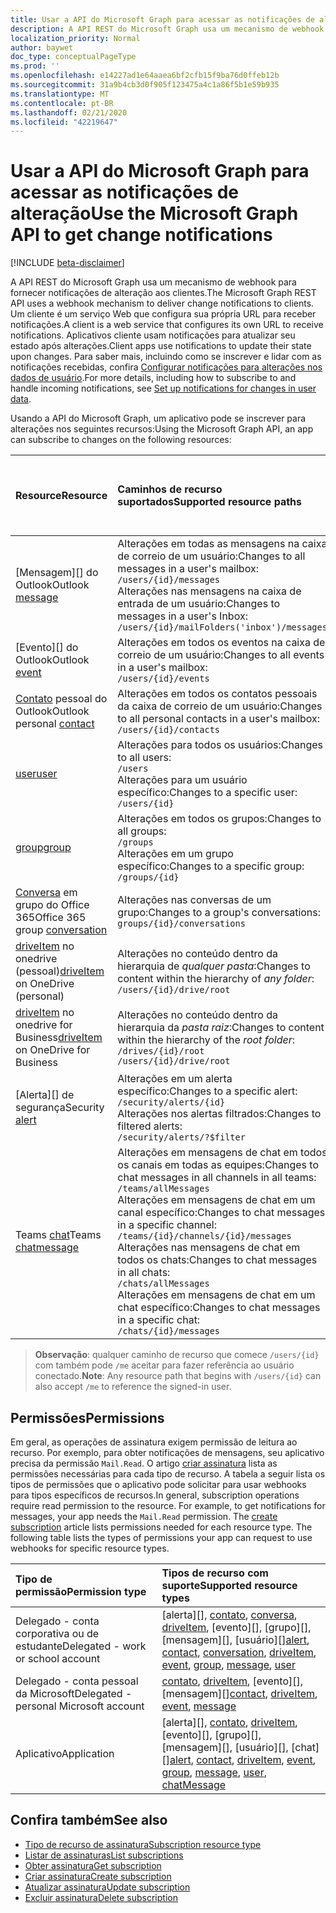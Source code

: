 ```yaml
---
title: Usar a API do Microsoft Graph para acessar as notificações de alteração
description: A API REST do Microsoft Graph usa um mecanismo de webhook para fornecer notificações de alteração aos clientes. Um cliente é um serviço Web que configura sua própria URL para receber notificações. Aplicativos cliente usam notificações para atualizar seu estado após alterações. Para saber mais, incluindo como se inscrever e lidar com as notificações recebidas, confira Configurar notificações para alterações nos dados de usuário.
localization_priority: Normal
author: baywet
doc_type: conceptualPageType
ms.prod: ''
ms.openlocfilehash: e14227ad1e64aaea6bf2cfb15f9ba76d0ffeb12b
ms.sourcegitcommit: 31a9b4cb3d0f905f123475a4c1a86f5b1e59b935
ms.translationtype: MT
ms.contentlocale: pt-BR
ms.lasthandoff: 02/21/2020
ms.locfileid: "42219647"
---
```

# <a name="use-the-microsoft-graph-api-to-get-change-notifications"></a><span data-ttu-id="15d08-106">Usar a API do Microsoft Graph para acessar as notificações de alteração</span><span class="sxs-lookup"><span data-stu-id="15d08-106">Use the Microsoft Graph API to get change notifications</span></span>

[!INCLUDE [beta-disclaimer](../../includes/beta-disclaimer.md)]

<span data-ttu-id="15d08-107">A API REST do Microsoft Graph usa um mecanismo de webhook para fornecer notificações de alteração aos clientes.</span><span class="sxs-lookup"><span data-stu-id="15d08-107">The Microsoft Graph REST API uses a webhook mechanism to deliver change notifications to clients.</span></span> <span data-ttu-id="15d08-108">Um cliente é um serviço Web que configura sua própria URL para receber notificações.</span><span class="sxs-lookup"><span data-stu-id="15d08-108">A client is a web service that configures its own URL to receive notifications.</span></span> <span data-ttu-id="15d08-109">Aplicativos cliente usam notificações para atualizar seu estado após alterações.</span><span class="sxs-lookup"><span data-stu-id="15d08-109">Client apps use notifications to update their state upon changes.</span></span> <span data-ttu-id="15d08-110">Para saber mais, incluindo como se inscrever e lidar com as notificações recebidas, confira [Configurar notificações para alterações nos dados de usuário](/graph/webhooks).</span><span class="sxs-lookup"><span data-stu-id="15d08-110">For more details, including how to subscribe to and handle incoming notifications, see [Set up notifications for changes in user data](/graph/webhooks).</span></span>

<span data-ttu-id="15d08-111">Usando a API do Microsoft Graph, um aplicativo pode se inscrever para alterações nos seguintes recursos:</span><span class="sxs-lookup"><span data-stu-id="15d08-111">Using the Microsoft Graph API, an app can subscribe to changes on the following resources:</span></span>

| <span data-ttu-id="15d08-112">**Resource**</span><span class="sxs-lookup"><span data-stu-id="15d08-112">**Resource**</span></span> | <span data-ttu-id="15d08-113">**Caminhos de recurso suportados**</span><span class="sxs-lookup"><span data-stu-id="15d08-113">**Supported resource paths**</span></span> | <span data-ttu-id="15d08-114">**Dados de recurso podem ser incluídos em notificações**</span><span class="sxs-lookup"><span data-stu-id="15d08-114">**Resource data can be included in notifications**</span></span>                  |
|:----------------|:------------|:-----------------------------------------|
| <span data-ttu-id="15d08-115">[Mensagem][] do Outlook</span><span class="sxs-lookup"><span data-stu-id="15d08-115">Outlook [message][]</span></span> | <span data-ttu-id="15d08-116">Alterações em todas as mensagens na caixa de correio de um usuário:</span><span class="sxs-lookup"><span data-stu-id="15d08-116">Changes to all messages in a user's mailbox:</span></span> <br>`/users/{id}/messages`<br><span data-ttu-id="15d08-117">Alterações nas mensagens na caixa de entrada de um usuário:</span><span class="sxs-lookup"><span data-stu-id="15d08-117">Changes to messages in a user's Inbox:</span></span><br>`/users/{id}/mailFolders('inbox')/messages` | <span data-ttu-id="15d08-118">Não</span><span class="sxs-lookup"><span data-stu-id="15d08-118">No</span></span> |
| <span data-ttu-id="15d08-119">[Evento][] do Outlook</span><span class="sxs-lookup"><span data-stu-id="15d08-119">Outlook [event][]</span></span> | <span data-ttu-id="15d08-120">Alterações em todos os eventos na caixa de correio de um usuário:</span><span class="sxs-lookup"><span data-stu-id="15d08-120">Changes to all events in a user's mailbox:</span></span><br>`/users/{id}/events` | <span data-ttu-id="15d08-121">Não</span><span class="sxs-lookup"><span data-stu-id="15d08-121">No</span></span> |
| <span data-ttu-id="15d08-122">[Contato][] pessoal do Outlook</span><span class="sxs-lookup"><span data-stu-id="15d08-122">Outlook personal [contact][]</span></span> | <span data-ttu-id="15d08-123">Alterações em todos os contatos pessoais da caixa de correio de um usuário:</span><span class="sxs-lookup"><span data-stu-id="15d08-123">Changes to all personal contacts in a user's mailbox:</span></span><br>`/users/{id}/contacts` | <span data-ttu-id="15d08-124">Não</span><span class="sxs-lookup"><span data-stu-id="15d08-124">No</span></span> |
| <span data-ttu-id="15d08-125">[user][]</span><span class="sxs-lookup"><span data-stu-id="15d08-125">[user][]</span></span> | <span data-ttu-id="15d08-126">Alterações para todos os usuários:</span><span class="sxs-lookup"><span data-stu-id="15d08-126">Changes to all users:</span></span><br>`/users` <br><span data-ttu-id="15d08-127">Alterações para um usuário específico:</span><span class="sxs-lookup"><span data-stu-id="15d08-127">Changes to a specific user:</span></span><br>`/users/{id}`| <span data-ttu-id="15d08-128">Não</span><span class="sxs-lookup"><span data-stu-id="15d08-128">No</span></span> |
| <span data-ttu-id="15d08-129">[group][]</span><span class="sxs-lookup"><span data-stu-id="15d08-129">[group][]</span></span> | <span data-ttu-id="15d08-130">Alterações em todos os grupos:</span><span class="sxs-lookup"><span data-stu-id="15d08-130">Changes to all groups:</span></span><br>`/groups` <br><span data-ttu-id="15d08-131">Alterações em um grupo específico:</span><span class="sxs-lookup"><span data-stu-id="15d08-131">Changes to a specific group:</span></span><br>`/groups/{id}` | <span data-ttu-id="15d08-132">Não</span><span class="sxs-lookup"><span data-stu-id="15d08-132">No</span></span> |
| <span data-ttu-id="15d08-133">[Conversa][] em grupo do Office 365</span><span class="sxs-lookup"><span data-stu-id="15d08-133">Office 365 group [conversation][]</span></span> | <span data-ttu-id="15d08-134">Alterações nas conversas de um grupo:</span><span class="sxs-lookup"><span data-stu-id="15d08-134">Changes to a group's conversations:</span></span><br>`groups/{id}/conversations` | <span data-ttu-id="15d08-135">Não</span><span class="sxs-lookup"><span data-stu-id="15d08-135">No</span></span> |
| <span data-ttu-id="15d08-136">[driveItem][] no onedrive (pessoal)</span><span class="sxs-lookup"><span data-stu-id="15d08-136">[driveItem][] on OneDrive (personal)</span></span> | <span data-ttu-id="15d08-137">Alterações no conteúdo dentro da hierarquia de _qualquer pasta_:</span><span class="sxs-lookup"><span data-stu-id="15d08-137">Changes to content within the hierarchy of _any folder_:</span></span><br>`/users/{id}/drive/root` | <span data-ttu-id="15d08-138">Não</span><span class="sxs-lookup"><span data-stu-id="15d08-138">No</span></span> |
| <span data-ttu-id="15d08-139">[driveItem][] no onedrive for Business</span><span class="sxs-lookup"><span data-stu-id="15d08-139">[driveItem][] on OneDrive for Business</span></span> | <span data-ttu-id="15d08-140">Alterações no conteúdo dentro da hierarquia da _pasta raiz_:</span><span class="sxs-lookup"><span data-stu-id="15d08-140">Changes to content within the hierarchy of the _root folder_:</span></span><br>`/drives/{id}/root`<br> `/users/{id}/drive/root` | <span data-ttu-id="15d08-141">Não</span><span class="sxs-lookup"><span data-stu-id="15d08-141">No</span></span> |
| <span data-ttu-id="15d08-142">[Alerta][] de segurança</span><span class="sxs-lookup"><span data-stu-id="15d08-142">Security [alert][]</span></span> | <span data-ttu-id="15d08-143">Alterações em um alerta específico:</span><span class="sxs-lookup"><span data-stu-id="15d08-143">Changes to a specific alert:</span></span><br>`/security/alerts/{id}` <br><span data-ttu-id="15d08-144">Alterações nos alertas filtrados:</span><span class="sxs-lookup"><span data-stu-id="15d08-144">Changes to filtered alerts:</span></span><br> `/security/alerts/?$filter`| <span data-ttu-id="15d08-145">Não</span><span class="sxs-lookup"><span data-stu-id="15d08-145">No</span></span> |
| <span data-ttu-id="15d08-146">Teams [chat](/graph/api/resources/subscription?view=graph-rest-beta)</span><span class="sxs-lookup"><span data-stu-id="15d08-146">Teams [chatmessage](/graph/api/resources/subscription?view=graph-rest-beta)</span></span> | <span data-ttu-id="15d08-147">Alterações em mensagens de chat em todos os canais em todas as equipes:</span><span class="sxs-lookup"><span data-stu-id="15d08-147">Changes to chat messages in all channels in all teams:</span></span><br>`/teams/allMessages` <br><span data-ttu-id="15d08-148">Alterações em mensagens de chat em um canal específico:</span><span class="sxs-lookup"><span data-stu-id="15d08-148">Changes to chat messages in a specific channel:</span></span><br>`/teams/{id}/channels/{id}/messages`<br><span data-ttu-id="15d08-149">Alterações nas mensagens de chat em todos os chats:</span><span class="sxs-lookup"><span data-stu-id="15d08-149">Changes to chat messages in all chats:</span></span><br>`/chats/allMessages` <br><span data-ttu-id="15d08-150">Alterações em mensagens de chat em um chat específico:</span><span class="sxs-lookup"><span data-stu-id="15d08-150">Changes to chat messages in a specific chat:</span></span><br>`/chats/{id}/messages` | <span data-ttu-id="15d08-151">Sim</span><span class="sxs-lookup"><span data-stu-id="15d08-151">Yes</span></span> |

> <span data-ttu-id="15d08-152">**Observação**: qualquer caminho de recurso que comece `/users/{id}` com também pode `/me` aceitar para fazer referência ao usuário conectado.</span><span class="sxs-lookup"><span data-stu-id="15d08-152">**Note**: Any resource path that begins with `/users/{id}` can also accept `/me` to reference the signed-in user.</span></span>

## <a name="permissions"></a><span data-ttu-id="15d08-153">Permissões</span><span class="sxs-lookup"><span data-stu-id="15d08-153">Permissions</span></span>

<span data-ttu-id="15d08-p103">Em geral, as operações de assinatura exigem permissão de leitura ao recurso. Por exemplo, para obter notificações de mensagens, seu aplicativo precisa da permissão `Mail.Read`. O artigo [criar assinatura](../api/subscription-post-subscriptions.md) lista as permissões necessárias para cada tipo de recurso. A tabela a seguir lista os tipos de permissões que o aplicativo pode solicitar para usar webhooks para tipos específicos de recursos.</span><span class="sxs-lookup"><span data-stu-id="15d08-p103">In general, subscription operations require read permission to the resource. For example, to get notifications for messages, your app needs the `Mail.Read` permission. The [create subscription](../api/subscription-post-subscriptions.md) article lists permissions needed for each resource type. The following table lists the types of permissions your app can request to use webhooks for specific resource types.</span></span>

| <span data-ttu-id="15d08-158">Tipo de permissão</span><span class="sxs-lookup"><span data-stu-id="15d08-158">Permission type</span></span>                        | <span data-ttu-id="15d08-159">Tipos de recurso com suporte</span><span class="sxs-lookup"><span data-stu-id="15d08-159">Supported resource types</span></span>                                                      |
| :------------------------------------- | :------------------------------------------------------------------------------------ |
| <span data-ttu-id="15d08-160">Delegado - conta corporativa ou de estudante</span><span class="sxs-lookup"><span data-stu-id="15d08-160">Delegated - work or school account</span></span>     | <span data-ttu-id="15d08-161">[alerta][], [contato][], [conversa][], [driveItem][], [evento][], [grupo][], [mensagem][], [usuário][]</span><span class="sxs-lookup"><span data-stu-id="15d08-161">[alert][], [contact][], [conversation][], [driveItem][], [event][], [group][], [message][], [user][]</span></span>|
| <span data-ttu-id="15d08-162">Delegado - conta pessoal da Microsoft</span><span class="sxs-lookup"><span data-stu-id="15d08-162">Delegated - personal Microsoft account</span></span> | <span data-ttu-id="15d08-163">[contato][], [driveItem][], [evento][], [mensagem][]</span><span class="sxs-lookup"><span data-stu-id="15d08-163">[contact][], [driveItem][], [event][], [message][]</span></span>                                        |
| <span data-ttu-id="15d08-164">Aplicativo</span><span class="sxs-lookup"><span data-stu-id="15d08-164">Application</span></span>                            | <span data-ttu-id="15d08-165">[alerta][], [contato][], [driveItem][], [evento][], [grupo][], [mensagem][], [usuário][], [chat][]</span><span class="sxs-lookup"><span data-stu-id="15d08-165">[alert][], [contact][], [driveItem][], [event][], [group][], [message][], [user][], [chatMessage][]</span></span>|

## <a name="see-also"></a><span data-ttu-id="15d08-166">Confira também</span><span class="sxs-lookup"><span data-stu-id="15d08-166">See also</span></span>

- [<span data-ttu-id="15d08-167">Tipo de recurso de assinatura</span><span class="sxs-lookup"><span data-stu-id="15d08-167">Subscription resource type</span></span>](subscription.md)
- [<span data-ttu-id="15d08-168">Listar de assinaturas</span><span class="sxs-lookup"><span data-stu-id="15d08-168">List subscriptions</span></span>](../api/subscription-list.md)
- [<span data-ttu-id="15d08-169">Obter assinatura</span><span class="sxs-lookup"><span data-stu-id="15d08-169">Get subscription</span></span>](../api/subscription-get.md)
- [<span data-ttu-id="15d08-170">Criar assinatura</span><span class="sxs-lookup"><span data-stu-id="15d08-170">Create subscription</span></span>](../api/subscription-post-subscriptions.md)
- [<span data-ttu-id="15d08-171">Atualizar assinatura</span><span class="sxs-lookup"><span data-stu-id="15d08-171">Update subscription</span></span>](../api/subscription-update.md)
- [<span data-ttu-id="15d08-172">Excluir assinatura</span><span class="sxs-lookup"><span data-stu-id="15d08-172">Delete subscription</span></span>](../api/subscription-delete.md)

[chatMessage]: ./chatmessage.md
[contato]: ./contact.md
[contact]: ./contact.md
[conversa]: ./conversation.md
[conversation]: ./conversation.md
[driveItem]: ./driveitem.md
[event]: ./event.md
[group]: ./group.md
[message]: ./message.md
[user]: ./user.md
[alert]: ./alert.md
